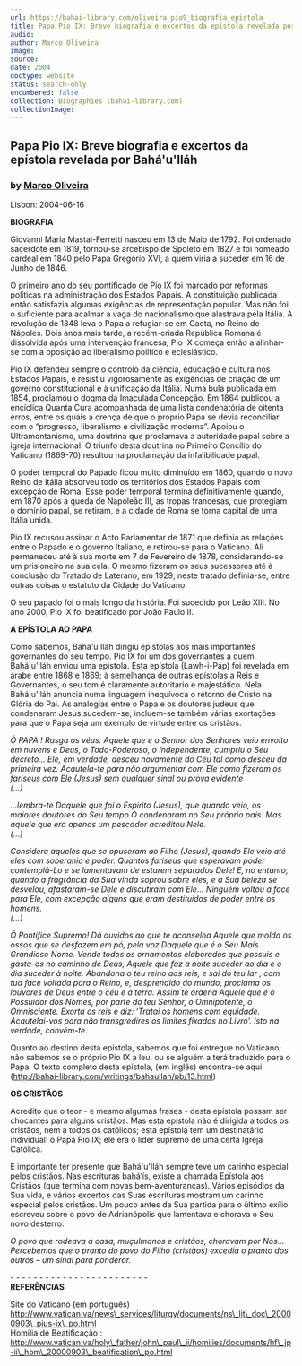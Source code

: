 ```yaml
---
url: https://bahai-library.com/oliveira_pio9_biografia_epistola
title: Papa Pio IX: Breve biografia e excertos da epístola revelada por Bahá'u'lláh
audio: 
author: Marco Oliveira
image: 
source: 
date: 2004
doctype: website
status: search-only
encumbered: false
collection: Biographies (bahai-library.com)
collectionImage: 
---
```



## Papa Pio IX: Breve biografia e excertos da epístola revelada por Bahá'u'lláh

### by [Marco Oliveira](https://bahai-library.com/author/Marco+Oliveira)

Lisbon: 2004-06-16


**BIOGRAFIA**  
  
Giovanni Maria Mastai-Ferretti nasceu em 13 de Maio de 1792. Foi ordenado sacerdote em 1819, tornou-se arcebispo de Spoleto em 1827 e foi nomeado cardeal em 1840 pelo Papa Gregório XVI, a quem viria a suceder em 16 de Junho de 1846.  
  
O primeiro ano do seu pontificado de Pio IX foi marcado por reformas políticas na administração dos Estados Papais. A constituição publicada então satisfazia algumas exigências de representação popular. Mas não foi o suficiente para acalmar a vaga do nacionalismo que alastrava pela Itália. A revolução de 1848 leva o Papa a refugiar-se em Gaeta, no Reino de Nápoles. Dois anos mais tarde, a recém-criada República Romana é dissolvida após uma intervenção francesa; Pio IX começa então a alinhar-se com a oposição ao liberalismo político e eclesiástico.  
  
Pio IX defendeu sempre o controlo da ciência, educação e cultura nos Estados Papais, e resistiu vigorosamente às exigências de criação de um governo constitucional e à unificação da Itália. Numa bula publicada em 1854, proclamou o dogma da Imaculada Concepção. Em 1864 publicou a encíclica Quanta Cura acompanhada de uma lista condenatória de oitenta erros, entre os quais a crença de que o próprio Papa se devia reconciliar com o “progresso, liberalismo e civilização moderna”. Apoiou o Ultramontanismo, uma doutrina que proclamava a autoridade papal sobre a igreja internacional. O triunfo desta doutrina no Primeiro Concílio do Vaticano (1869-70) resultou na proclamação da infalibilidade papal.  
  
O poder temporal do Papado ficou muito diminuído em 1860, quando o novo Reino de Itália absorveu todo os territórios dos Estados Papais com excepção de Roma. Esse poder temporal termina definitivamente quando, em 1870 após a queda de Napoleão III, as tropas francesas, que protegiam o domínio papal, se retiram, e a cidade de Roma se torna capital de uma Itália unida.  
  
Pio IX recusou assinar o Acto Parlamentar de 1871 que definia as relações entre o Papado e o governo Italiano, e retirou-se para o Vaticano. Ali permaneceu até à sua morte em 7 de Fevereiro de 1878, considerando-se um prisioneiro na sua cela. O mesmo fizeram os seus sucessores até à conclusão do Tratado de Laterano, em 1929; neste tratado definia-se, entre outras coisas o estatuto da Cidade do Vaticano.  
  
O seu papado foi o mais longo da história. Foi sucedido por Leão XIII. No ano 2000, Pio IX foi beatificado por João Paulo II.  
  
**A EPÍSTOLA AO PAPA**  
  
Como sabemos, Bahá'u'lláh dirigiu epistolas aos mais importantes governantes do seu tempo. Pio IX foi um dos governantes a quem Bahá'u'lláh enviou uma epistola. Esta epístola (Lawh-i-Páp) foi revelada em árabe entre 1868 e 1869; à semelhança de outras epístolas a Reis e Governantes, o seu tom é claramente autoritário e majestático. Nela Bahá'u'lláh anuncia numa linguagem inequívoca o retorno de Cristo na Glória do Pai. As analogias entre o Papa e os doutores judeus que condenaram Jesus sucedem-se; incluem-se também várias exortações para que o Papa seja um exemplo de virtude entre os cristãos.  
  
_Ó PAPA ! Rasga os véus. Aquele que é o Senhor dos Senhores veio envolto em nuvens e Deus, o Todo-Poderoso, o Independente, cumpriu o Seu decreto… Ele, em verdade, desceu novamente do Céu tal como desceu da primeira vez. Acautela-te para não argumentar com Ele como fizeram os fariseus com Ele (Jesus) sem qualquer sinal ou prova evidente_  
_(...)_  
  
_...lembra-te Daquele que foi o Espirito (Jesus), que quando veio, os maiores doutores do Seu tempo O condenaram no Seu próprio país. Mas aquele que era apenas um pescador acreditou Nele._  
_(...)_  
  
_Considera aqueles que se opuseram ao Filho (Jesus), quando Ele veio até eles com soberania e poder. Quantos fariseus que esperavam poder contemplá-Lo e se lamentavam de estarem separados Dele! E, no entanto, quando a fragrância da Sua vinda soprou sobre eles, e a Sua beleza se desvelou, afastaram-se Dele e discutiram com Ele… Ninguém voltou a face para Ele, com excepção alguns que eram destituídos de poder entre os homens._  
_(...)_  
  
_Ó Pontífice Supremo! Dá ouvidos ao que te aconselha Aquele que molda os ossos que se desfazem em pó, pela voz Daquele que é o Seu Mais Grandioso Nome. Vende todos os ornamentos elaborados que possuis e gasta-os no caminho de Deus, Aquele que faz a noite suceder ao dia e o dia suceder à noite. Abandona o teu reino aos reis, e sai do teu lar , com tua face voltada para o Reino, e, desprendido do mundo, proclama os louvores de Deus entre o céu e a terra. Assim te ordena Aquele que é o Possuidor dos Nomes, por parte do teu Senhor, o Omnipotente, o Omnisciente. Exorta os reis e diz: ‘Tratai os homens com equidade. Acautelai-vos para não transgredires os limites fixados no Livro’. Isto na verdade, convém-te._  
  
Quanto ao destino desta epístola, sabemos que foi entregue no Vaticano; não sabemos se o próprio Pio IX a leu, ou se alguém a terá traduzido para o Papa. O texto completo desta epístola, (em inglês) encontra-se aqui (http://bahai-library.com/writings/bahaullah/pb/13.html)  
  
  
**OS CRISTÃOS**  
  
Acredito que o teor - e mesmo algumas frases - desta epístola possam ser chocantes para alguns cristãos. Mas esta epístola não é dirigida a todos os cristãos, nem a todos os católicos; esta epístola tem um destinatário individual: o Papa Pio IX; ele era o líder supremo de uma certa Igreja Católica.  
  
É importante ter presente que Bahá'u'lláh sempre teve um carinho especial pelos cristãos. Nas escrituras bahá’ís, existe a chamada Epístola aos Cristãos (que termina com novas bem-aventuranças). Vários episódios da Sua vida, e vários excertos das Suas escrituras mostram um carinho especial pelos cristãos. Um pouco antes da Sua partida para o último exílio escreveu sobre o povo de Adrianópolis que lamentava e chorava o Seu novo desterro:  
  
_O povo que rodeava a casa, muçulmanos e cristãos, choravam por Nós…Percebemos que o pranto do povo do Filho (cristãos) excedia o pranto dos outros – um sinal para ponderar._  
  
\- \- \- \- \- \- \- \- \- \- \- \- \- \- \- \- \- \- \- \- \- \- \- \-  
**REFERÊNCIAS**  
  
Site do Vaticano (em português)  
http://www.vatican.va/news\_services/liturgy/documents/ns\_lit\_doc\_20000903\_pius-ix\_po.html  
Homilia de Beatificação :  
http://www.vatican.va/holy\_father/john\_paul\_ii/homilies/documents/hf\_jp-ii\_hom\_20000903\_beatification\_po.html